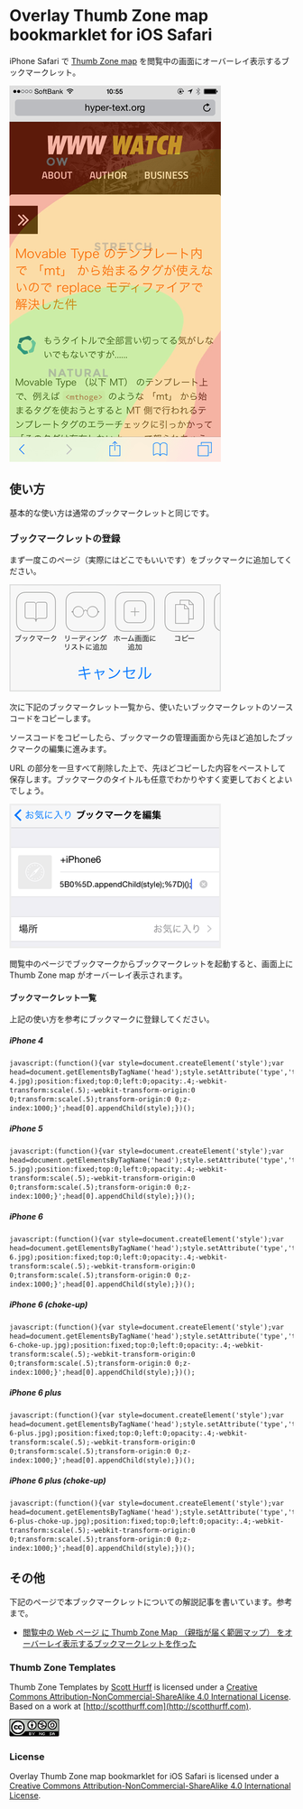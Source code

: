 # Overlay Thumb Zone map bookmarklet for iOS Safari

iPhone Safari で [Thumb Zone map](http://scotthurff.com/posts/how-to-design-for-thumbs-in-the-era-of-huge-screens) を閲覧中の画面にオーバーレイ表示するブックマークレット。

![Overlay Thumb Zone map bookmarklet for iOS Safari](src/bookmarklet-thumb-zone-map.png)

## 使い方

基本的な使い方は通常のブックマークレットと同じです。

### ブックマークレットの登録

まず一度このページ（実際にはどこでもいいです）をブックマークに追加してください。

![iPhone Safari でブックマーク](src/iphone_bm.png)

次に下記のブックマークレット一覧から、使いたいブックマークレットのソースコードをコピーします。

ソースコードをコピーしたら、ブックマークの管理画面から先ほど追加したブックマークの編集に進みます。

URL の部分を一旦すべて削除した上で、先ほどコピーした内容をペーストして保存します。ブックマークのタイトルも任意でわかりやすく変更しておくとよいでしょう。

![iPhone Safari でブックマークを編集する](src/iphone_add.png)

閲覧中のページでブックマークからブックマークレットを起動すると、画面上に Thumb Zone map がオーバーレイ表示されます。

#### ブックマークレット一覧

上記の使い方を参考にブックマークに登録してください。

##### iPhone 4

    javascript:(function(){var style=document.createElement('style');var head=document.getElementsByTagName('head');style.setAttribute('type','text\/css');style.innerHTML='body::after{content:url(//burnworks.com/docs/thumb_zone_map/iphone-4.jpg);position:fixed;top:0;left:0;opacity:.4;-webkit-transform:scale(.5);-webkit-transform-origin:0 0;transform:scale(.5);transform-origin:0 0;z-index:1000;}';head[0].appendChild(style);})();

##### iPhone 5

    javascript:(function(){var style=document.createElement('style');var head=document.getElementsByTagName('head');style.setAttribute('type','text\/css');style.innerHTML='body::after{content:url(//burnworks.com/docs/thumb_zone_map/iphone-5.jpg);position:fixed;top:0;left:0;opacity:.4;-webkit-transform:scale(.5);-webkit-transform-origin:0 0;transform:scale(.5);transform-origin:0 0;z-index:1000;}';head[0].appendChild(style);})();

##### iPhone 6

    javascript:(function(){var style=document.createElement('style');var head=document.getElementsByTagName('head');style.setAttribute('type','text\/css');style.innerHTML='body::after{content:url(//burnworks.com/docs/thumb_zone_map/iphone-6.jpg);position:fixed;top:0;left:0;opacity:.4;-webkit-transform:scale(.5);-webkit-transform-origin:0 0;transform:scale(.5);transform-origin:0 0;z-index:1000;}';head[0].appendChild(style);})();

##### iPhone 6 (choke-up)

    javascript:(function(){var style=document.createElement('style');var head=document.getElementsByTagName('head');style.setAttribute('type','text\/css');style.innerHTML='body::after{content:url(//burnworks.com/docs/thumb_zone_map/iphone-6-choke-up.jpg);position:fixed;top:0;left:0;opacity:.4;-webkit-transform:scale(.5);-webkit-transform-origin:0 0;transform:scale(.5);transform-origin:0 0;z-index:1000;}';head[0].appendChild(style);})();

##### iPhone 6 plus

    javascript:(function(){var style=document.createElement('style');var head=document.getElementsByTagName('head');style.setAttribute('type','text\/css');style.innerHTML='body::after{content:url(//burnworks.com/docs/thumb_zone_map/iphone-6-plus.jpg);position:fixed;top:0;left:0;opacity:.4;-webkit-transform:scale(.5);-webkit-transform-origin:0 0;transform:scale(.5);transform-origin:0 0;z-index:1000;}';head[0].appendChild(style);})();

##### iPhone 6 plus (choke-up)

    javascript:(function(){var style=document.createElement('style');var head=document.getElementsByTagName('head');style.setAttribute('type','text\/css');style.innerHTML='body::after{content:url(//burnworks.com/docs/thumb_zone_map/iphone-6-plus-choke-up.jpg);position:fixed;top:0;left:0;opacity:.4;-webkit-transform:scale(.5);-webkit-transform-origin:0 0;transform:scale(.5);transform-origin:0 0;z-index:1000;}';head[0].appendChild(style);})();

## その他

下記のページで本ブックマークレットについての解説記事を書いています。参考まで。

* [閲覧中の Web ページ に Thumb Zone Map （親指が届く範囲マップ） をオーバーレイ表示するブックマークレットを作った](http://hyper-text.org/archives/2014/09/bookmarklet_thumb_zone_map.shtml)

### Thumb Zone Templates

Thumb Zone Templates by [Scott Hurff](http://scotthurff.com/) is licensed under a [Creative Commons Attribution-NonCommercial-ShareAlike 4.0 International License](http://creativecommons.org/licenses/by-nc-sa/4.0/).
Based on a work at [http://scotthurff.com](http://scotthurff.com).

![Creative Commons Attribution-NonCommercial-ShareAlike 4.0 International License](src/88x31.png)

### License

Overlay Thumb Zone map bookmarklet for iOS Safari is licensed under a [Creative Commons Attribution-NonCommercial-ShareAlike 4.0 International License](http://creativecommons.org/licenses/by-nc-sa/4.0/).